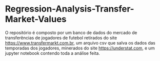 # Regression-Analysis-Transfer-Market-Values

O repositório é composto por um banco de dados do mercado de transferências de jogadores de futebol retirados do site https://www.transfermarkt.com.br, um arquivo csv que salva os dados das temporadas dos jogadores, minerados do site https://understat.com, e um jupyter notebook contendo toda a análise feita.
